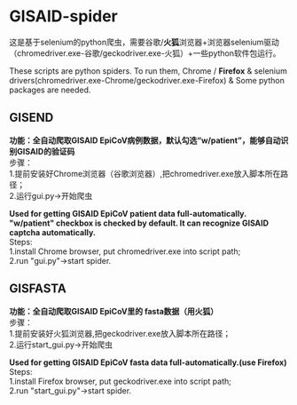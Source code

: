 # GISAID-spider
这是基于selenium的python爬虫，需要谷歌/**火狐**浏览器+浏览器selenium驱动（chromedriver.exe-谷歌/geckodriver.exe-火狐）+一些python软件包运行。  
  
These scripts are python spiders. To run them, Chrome / **Firefox** & selenium drivers(chromedriver.exe-Chrome/geckodriver.exe-Firefox) & Some python packages are needed.  

## GISEND  
**功能：全自动爬取GISAID EpiCoV病例数据，默认勾选“w/patient”，能够自动识别GISAID的验证码**  
步骤：  
1.提前安装好Chrome浏览器（谷歌浏览器）,把chromedriver.exe放入脚本所在路径；  
2.运行gui.py->开始爬虫  
  
**Used for getting GISAID EpiCoV patient data full-automatically. "w/patient" checkbox is checked by default. It can recognize GISAID captcha automatically.**  
Steps:   
1.install Chrome browser, put chromedriver.exe into script path;   
2.run "gui.py"->start spider.  

## GISFASTA  
**功能：全自动爬取GISAID EpiCoV里的 fasta数据（用火狐）**  
步骤：  
1.提前安装好火狐浏览器,把geckodriver.exe放入脚本所在路径；  
2.运行start_gui.py->开始爬虫
  
**Used for getting GISAID EpiCoV fasta data full-automatically.(use Firefox)**  
Steps:   
1.install Firefox browser, put geckodriver.exe into script path;  
2.run "start_gui.py"->start spider.  
